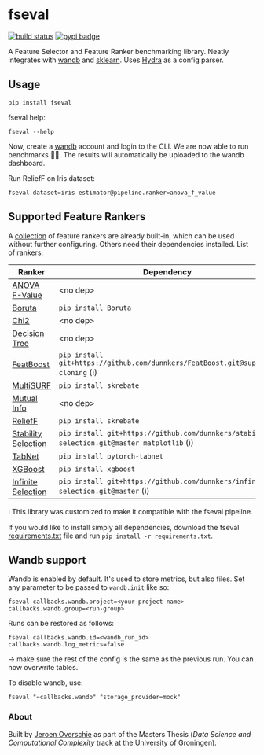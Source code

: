 # fseval

[![build status](https://github.com/dunnkers/fseval/actions/workflows/python-app.yml/badge.svg)](https://github.com/dunnkers/fseval/actions/workflows/python-app.yml) [![pypi badge](https://img.shields.io/pypi/v/fseval.svg?maxAge=3600)](https://pypi.org/project/fseval/)

A Feature Selector and Feature Ranker benchmarking library. Neatly integrates with [wandb](https://wandb.ai) and [sklearn](https://scikit-learn.org/). Uses [Hydra](https://hydra.cc/) as a config parser.

## Usage
```shell
pip install fseval
```

fseval help:
```shell
fseval --help
```

Now, create a [wandb](https://wandb.ai/) account and login to the CLI. We are now able to run benchmarks 💪🏻. The results will automatically be uploaded to the wandb dashboard.

Run ReliefF on Iris dataset:
```shell
fseval dataset=iris estimator@pipeline.ranker=anova_f_value
```

## Supported Feature Rankers
A [collection](https://github.com/dunnkers/fseval/tree/master/fseval/conf/estimator) of feature rankers are already built-in, which can be used without further configuring. Others need their dependencies installed. List of rankers:

| Ranker | Dependency | Command line argument
--- | --- | ---
[ANOVA F-Value](https://scikit-learn.org/stable/modules/generated/sklearn.feature_selection.f_classif.html#sklearn.feature_selection.f_classif) | \<no dep\> | `estimator@pipeline.ranker=anova_f_value`
[Boruta](https://github.com/scikit-learn-contrib/boruta_py) | `pip install Boruta` | `estimator@pipeline.ranker=boruta`
[Chi2](https://scikit-learn.org/stable/modules/generated/sklearn.feature_selection.chi2.html) | \<no dep\> | `estimator@pipeline.ranker=chi2`
[Decision Tree](https://scikit-learn.org/stable/modules/generated/sklearn.tree.DecisionTreeClassifier.html) | \<no dep\> | `estimator@pipeline.ranker=decision_tree`
[FeatBoost](https://github.com/amjams/FeatBoost) | `pip install git+https://github.com/dunnkers/FeatBoost.git@support-cloning` (ℹ️) | `estimator@pipeline.ranker=featboost`
[MultiSURF](https://github.com/EpistasisLab/scikit-rebate) | `pip install skrebate` | `estimator@pipeline.ranker=multisurf`
[Mutual Info](https://scikit-learn.org/stable/modules/generated/sklearn.feature_selection.mutual_info_classif.html) | \<no dep\> | `estimator@pipeline.ranker=mutual_info`
[ReliefF](https://github.com/EpistasisLab/scikit-rebate) | `pip install skrebate` | `estimator@pipeline.ranker=relieff`
[Stability Selection](https://github.com/scikit-learn-contrib/stability-selection) | `pip install git+https://github.com/dunnkers/stability-selection.git@master matplotlib` (ℹ️) | `estimator@pipeline.ranker=stability_selection`
[TabNet](https://github.com/dreamquark-ai/tabnet) | `pip install pytorch-tabnet` | `estimator@pipeline.ranker=tabnet`
[XGBoost](https://xgboost.readthedocs.io/) | `pip install xgboost` | `estimator@pipeline.ranker=xgb`
[Infinite Selection](https://github.com/giorgioroffo/Infinite-Feature-Selection) | `pip install git+https://github.com/dunnkers/infinite-selection.git@master` (ℹ️) | `estimator@pipeline.ranker=infinite_selection`


ℹ️ This library was customized to make it compatible with the fseval pipeline.

If you would like to install simply all dependencies, download the fseval [requirements.txt](https://github.com/dunnkers/fseval/blob/master/requirements.txt) file and run `pip install -r requirements.txt`.

## Wandb support
Wandb is enabled by default. It's used to store metrics, but also files. Set any parameter to be passed to `wandb.init` like so:

```shell
fseval callbacks.wandb.project=<your-project-name> callbacks.wandb.group=<run-group>
```

Runs can be restored as follows:

```shell
fseval callbacks.wandb.id=<wandb_run_id> callbacks.wandb.log_metrics=false
```
→ make sure the rest of the config is the same as the previous run. You can now overwrite tables.

To disable wandb, use:
```shell
fseval "~callbacks.wandb" "storage_provider=mock"
```
### About
Built by [Jeroen Overschie](https://dunnkers.com/) as part of the Masters Thesis (_Data Science and Computational Complexity_ track at the University of Groningen).
